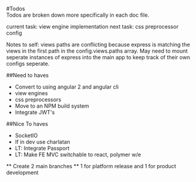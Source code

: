 #Todos  
Todos are broken down more specifically in each doc file.

current task: view engine implementation
next task: 	  css preprocessor config

Notes to self:
views paths are conflicting because express is matching 
the views in the first path in the config.views.paths array. May need
to mount seperate instances of express into the main app to keep track of their
own configs seperate.

##Need to haves
- Convert to using angular 2 and angular cli
- view engines
- css preprocessors
- Move to an NPM build system
- Integrate JWT's

##Nice To haves
- SocketIO
- If in dev use charlatan
- LT: Integrate Passport
- LT: Make FE MVC switchable to react, polymer w/e


** Create 2 main branches **
1 for platform release and 1 for product development